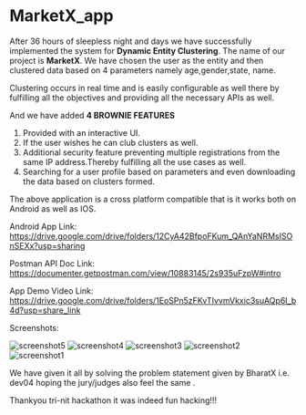 # MarketX_app

After 36 hours of sleepless night and days we have successfully implemented the system for **Dynamic Entity Clustering**.
The name of our project is **MarketX**.
We have chosen the user as the entity and then clustered data based on 4 parameters namely age,gender,state, name.

Clustering occurs in real time and is easily configurable as well there by fulfilling all the objectives and providing all the necessary APIs as well.

And we have added **4 BROWNIE FEATURES**
1. Provided with an interactive UI.
2. If the user wishes he can club clusters as well.
3. Additional security feature preventing multiple registrations from the same IP address.Thereby fulfilling all the use cases as well.
4. Searching for a user profile based on parameters and even downloading the data based on clusters formed.

The above application is a cross platform compatible that is it works both on Android as well as IOS.

Android App Link: https://drive.google.com/drive/folders/12CyA42BfpoFKum_QAnYaNRMsISOnSEXx?usp=sharing

Postman API Doc Link: https://documenter.getpostman.com/view/10883145/2s935uFzpW#intro

App Demo Video Link: https://drive.google.com/drive/folders/1EoSPn5zFKvTIvvmVkxic3suAQp6I_b4d?usp=share_link

Screenshots:

![screenshot5](https://user-images.githubusercontent.com/74527169/218289144-b406bcc7-44d5-49b9-9d37-36d047a85c95.png)
![screenshot4](https://user-images.githubusercontent.com/74527169/218289143-b2b1bd10-8950-40b6-a9d3-134e96386fd7.png)
![screenshot3](https://user-images.githubusercontent.com/74527169/218289142-def1a7b1-0db0-422f-bcd2-a2aaea79df64.png)
![screenshot2](https://user-images.githubusercontent.com/74527169/218289140-2a797a40-7330-4c8c-bf54-14ded8890cc3.png)
![screenshot1](https://user-images.githubusercontent.com/74527169/218289137-f3ea3ac2-e955-47f7-84d7-e83032545025.png)


We have given it all by solving the problem statement given by BharatX i.e. dev04 hoping the jury/judges also feel the same .

Thankyou tri-nit hackathon it was indeed fun hacking!!!
